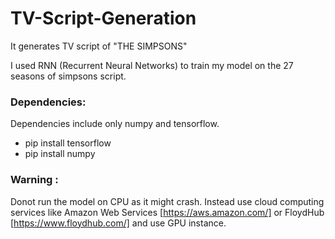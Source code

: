 # TV-Script-Generation
It generates TV script of "THE SIMPSONS"

I used RNN (Recurrent Neural Networks) to train my model on the 27 seasons of simpsons script.

### Dependencies:
Dependencies include only numpy and tensorflow.

- pip install tensorflow
- pip install numpy

### Warning :
Donot run the model on CPU as it might crash. Instead use cloud computing services like Amazon Web Services [https://aws.amazon.com/] or FloydHub [https://www.floydhub.com/] and use GPU instance.
